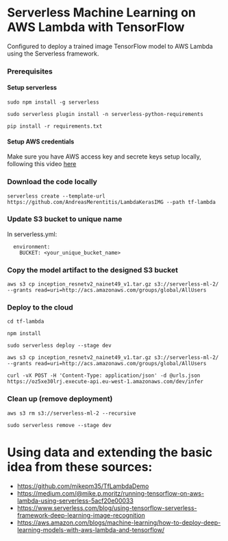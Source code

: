 # Serverless Machine Learning on AWS Lambda with TensorFlow

Configured to deploy a trained image TensorFlow model to AWS Lambda using the Serverless framework.

### Prerequisites

#### Setup serverless

```  
sudo npm install -g serverless

sudo serverless plugin install -n serverless-python-requirements

pip install -r requirements.txt

```
#### Setup AWS credentials

Make sure you have AWS access key and secrete keys setup locally, following this video [here](https://www.youtube.com/watch?v=KngM5bfpttA)

### Download the code locally

```  
serverless create --template-url https://github.com/AndreasMerentitis/LambdaKerasIMG --path tf-lambda
```

### Update S3 bucket to unique name
In serverless.yml:
```  
  environment:
    BUCKET: <your_unique_bucket_name> 
```

### Copy the model artifact to the designed S3 bucket

```  
aws s3 cp inception_resnetv2_nainet49_v1.tar.gz s3://serverless-ml-2/ --grants read=uri=http://acs.amazonaws.com/groups/global/AllUsers
```


### Deploy to the cloud  


```
cd tf-lambda

npm install

sudo serverless deploy --stage dev

aws s3 cp inception_resnetv2_nainet49_v1.tar.gz s3://serverless-ml-2/ --grants read=uri=http://acs.amazonaws.com/groups/global/AllUsers

curl -vX POST -H 'Content-Type: application/json' -d @urls.json https://oz5xe30lrj.execute-api.eu-west-1.amazonaws.com/dev/infer
```

### Clean up (remove deployment) 


```
aws s3 rm s3://serverless-ml-2 --recursive

sudo serverless remove --stage dev 
```

# Using data and extending the basic idea from these sources:
* https://github.com/mikepm35/TfLambdaDemo
* https://medium.com/@mike.p.moritz/running-tensorflow-on-aws-lambda-using-serverless-5acf20e00033
* https://www.serverless.com/blog/using-tensorflow-serverless-framework-deep-learning-image-recognition
* https://aws.amazon.com/blogs/machine-learning/how-to-deploy-deep-learning-models-with-aws-lambda-and-tensorflow/









